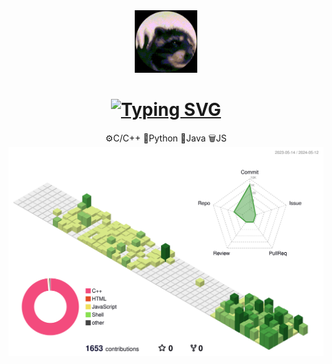 <div align="center">
  	<img src="/experiment/giphy.gif" alt="Hi" width="100" />
	<h1 align="center">
  <a href="https://git.io/typing-svg"><img src="https://readme-typing-svg.herokuapp.com?font=Fira+Code&pause=500&center=true&width=400&lines=Hi%2C+I+am+Aman+Umrao;Welcome+to+my+Github+page.;I+write+Bugs;They+say+I'm+Introvert" alt="Typing SVG" /></a>
</h1>
	<div> ⚙️C/C++  🐍Python  👾Java  🗑️JS </div>

</div>
<img src="/profile-3d-contrib/profile-green-animate.svg" alt="Hi" />

